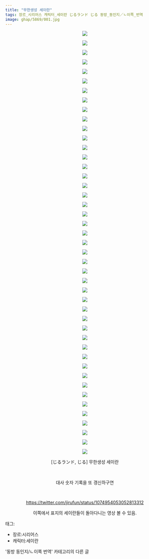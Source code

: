```yaml
---
title: "무한생성 세이란"
tags: 장르_시리어스 캐릭터_세이란 じるランド じる 동방_동인지／ㄴ이쪽_번역
image: ghap/5869/001.jpg
---
```

<div class="article">
<p style="text-align: center; clear: none; float: none;"><img src="{{ site.nasurl }}/ghap/5869/001.jpg"/></p>
<p style="text-align: center; clear: none; float: none;"><img src="{{ site.nasurl }}/ghap/5869/002.jpg"/></p>
<p style="text-align: center; clear: none; float: none;"><img src="{{ site.nasurl }}/ghap/5869/003.jpg"/></p>
<p style="text-align: center; clear: none; float: none;"><img src="{{ site.nasurl }}/ghap/5869/004.jpg"/></p>
<p style="text-align: center; clear: none; float: none;"><img src="{{ site.nasurl }}/ghap/5869/005.jpg"/></p>
<p style="text-align: center; clear: none; float: none;"><img src="{{ site.nasurl }}/ghap/5869/006.jpg"/></p>
<p style="text-align: center; clear: none; float: none;"><img src="{{ site.nasurl }}/ghap/5869/007.jpg"/></p>
<p style="text-align: center; clear: none; float: none;"><img src="{{ site.nasurl }}/ghap/5869/008.jpg"/></p>
<p style="text-align: center; clear: none; float: none;"><img src="{{ site.nasurl }}/ghap/5869/009.jpg"/></p>
<p style="text-align: center; clear: none; float: none;"><img src="{{ site.nasurl }}/ghap/5869/010.jpg"/></p>
<p style="text-align: center; clear: none; float: none;"><img src="{{ site.nasurl }}/ghap/5869/011.jpg"/></p>
<p style="text-align: center; clear: none; float: none;"><img src="{{ site.nasurl }}/ghap/5869/012.jpg"/></p>
<p style="text-align: center; clear: none; float: none;"><img src="{{ site.nasurl }}/ghap/5869/013.jpg"/></p>
<p style="text-align: center; clear: none; float: none;"><img src="{{ site.nasurl }}/ghap/5869/014.jpg"/></p>
<p style="text-align: center; clear: none; float: none;"><img src="{{ site.nasurl }}/ghap/5869/015.jpg"/></p>
<p style="text-align: center; clear: none; float: none;"><img src="{{ site.nasurl }}/ghap/5869/016.jpg"/></p>
<p style="text-align: center; clear: none; float: none;"><img src="{{ site.nasurl }}/ghap/5869/017.jpg"/></p>
<p style="text-align: center; clear: none; float: none;"><img src="{{ site.nasurl }}/ghap/5869/018.jpg"/></p>
<p style="text-align: center; clear: none; float: none;"><img src="{{ site.nasurl }}/ghap/5869/019.jpg"/></p>
<p style="text-align: center; clear: none; float: none;"><img src="{{ site.nasurl }}/ghap/5869/020.jpg"/></p>
<p style="text-align: center; clear: none; float: none;"><img src="{{ site.nasurl }}/ghap/5869/021.jpg"/></p>
<p style="text-align: center; clear: none; float: none;"><img src="{{ site.nasurl }}/ghap/5869/022.jpg"/></p>
<p style="text-align: center; clear: none; float: none;"><img src="{{ site.nasurl }}/ghap/5869/023.jpg"/></p>
<p style="text-align: center; clear: none; float: none;"><img src="{{ site.nasurl }}/ghap/5869/024.jpg"/></p>
<p style="text-align: center; clear: none; float: none;"><img src="{{ site.nasurl }}/ghap/5869/025.jpg"/></p>
<p style="text-align: center; clear: none; float: none;"><img src="{{ site.nasurl }}/ghap/5869/026.jpg"/></p>
<p style="text-align: center; clear: none; float: none;"><img src="{{ site.nasurl }}/ghap/5869/027.jpg"/></p>
<p style="text-align: center; clear: none; float: none;"><img src="{{ site.nasurl }}/ghap/5869/028.jpg"/></p>
<p style="text-align: center; clear: none; float: none;"><img src="{{ site.nasurl }}/ghap/5869/029.jpg"/></p>
<p style="text-align: center; clear: none; float: none;"><img src="{{ site.nasurl }}/ghap/5869/030.jpg"/></p>
<p style="text-align: center; clear: none; float: none;"><img src="{{ site.nasurl }}/ghap/5869/031.jpg"/></p>
<p style="text-align: center; clear: none; float: none;"><img src="{{ site.nasurl }}/ghap/5869/032.jpg"/></p>
<p style="text-align: center; clear: none; float: none;"><img src="{{ site.nasurl }}/ghap/5869/033.jpg"/></p>
<p style="text-align: center; clear: none; float: none;"><img src="{{ site.nasurl }}/ghap/5869/034.jpg"/></p>
<p style="text-align: center; clear: none; float: none;"><img src="{{ site.nasurl }}/ghap/5869/035.jpg"/></p>
<p style="text-align: center; clear: none; float: none;"><img src="{{ site.nasurl }}/ghap/5869/036.jpg"/></p>
<p style="text-align: center; clear: none; float: none;"><img src="{{ site.nasurl }}/ghap/5869/037.jpg"/></p>
<p style="text-align: center; clear: none; float: none;"><img src="{{ site.nasurl }}/ghap/5869/038.jpg"/></p>
<p style="text-align: center; clear: none; float: none;"><img src="{{ site.nasurl }}/ghap/5869/039.jpg"/></p>
<p style="text-align: center; clear: none; float: none;"><img src="{{ site.nasurl }}/ghap/5869/040.jpg"/></p>
<p style="text-align: center; clear: none; float: none;"><img src="{{ site.nasurl }}/ghap/5869/041.jpg"/></p>
<p style="text-align: center; clear: none; float: none;"><img src="{{ site.nasurl }}/ghap/5869/042.jpg"/></p>
<p style="text-align: center; clear: none; float: none;"><img src="{{ site.nasurl }}/ghap/5869/043.jpg"/></p>
<p style="text-align: center; clear: none; float: none;"><img src="{{ site.nasurl }}/ghap/5869/044.jpg"/></p>
<p style="text-align: center; clear: none; float: none;"><img src="{{ site.nasurl }}/ghap/5869/045.jpg"/></p>
<p style="text-align: center; clear: none; float: none;">[じるランド, じる] 무한생성 세이란</p>
<p style="text-align: center; clear: none; float: none;"><br/></p>
<p style="text-align: center; clear: none; float: none;">대사 숫자 기록을 또 갱신하구연</p>
<p style="text-align: center; clear: none; float: none;"><br/></p>
<p style="text-align: center; clear: none; float: none;"><a class="tx-link" href="https://twitter.com/jirufun/status/1074954053052813312" target="_blank">https://twitter.com/jirufun/status/1074954053052813312</a></p>
<p style="text-align: center; clear: none; float: none;">이쪽에서 표지의 세이란들이 돌아다니는 영상 볼 수 있음.</p>
</div><div class="tagTrail">
<p>태그: </p>
<ul>
<li>장르:시리어스</li>
<li>캐릭터:세이란</li>
</ul>
</div><div class="another">
<p>'동방 동인지/ㄴ이쪽 번역' 카테고리의 다른 글</p>
<ul>
</ul>
</div>